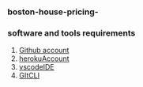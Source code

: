 ### boston-house-pricing-

### software and tools requirements

1. [Github account](https://github.com)
2. [herokuAccount](https://heroku.com)
3. [vscodeIDE](https://code.visualstudio.com/)
4. [GItCLI](https://git-scm.com/book/en/v2/getting-started-the-command-line)